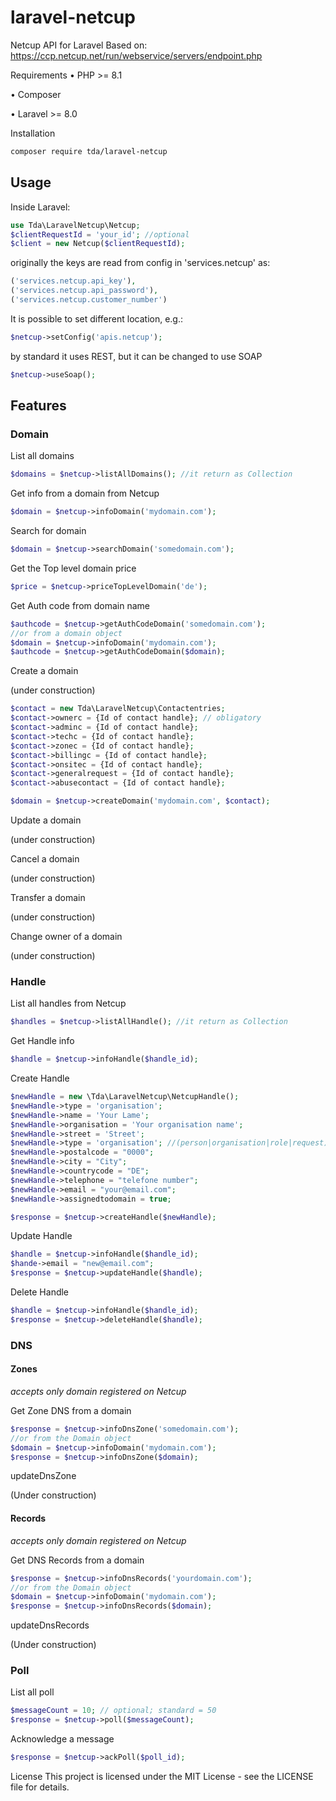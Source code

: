 # laravel-netcup
Netcup API for Laravel
Based on: https://ccp.netcup.net/run/webservice/servers/endpoint.php

Requirements
•  PHP >= 8.1

•  Composer

•  Laravel >= 8.0

Installation
```bash
composer require tda/laravel-netcup
```

## Usage
Inside Laravel:

```php
use Tda\LaravelNetcup\Netcup;
$clientRequestId = 'your_id'; //optional
$client = new Netcup($clientRequestId);
```
originally the keys are read from config in 'services.netcup' as:
```php
('services.netcup.api_key'),
('services.netcup.api_password'),
('services.netcup.customer_number')
```
It is possible to set different location, e.g.:
```php
$netcup->setConfig('apis.netcup'); 
```
            
by standard it uses REST, but it can be changed to use SOAP
```php
$netcup->useSoap();
```

## Features

### Domain
List all domains
```php
$domains = $netcup->listAllDomains(); //it return as Collection
```

Get info from a domain from Netcup
```php
$domain = $netcup->infoDomain('mydomain.com');
```
Search for domain
```php
$domain = $netcup->searchDomain('somedomain.com');
```
Get the Top level domain price
```php
$price = $netcup->priceTopLevelDomain('de');
```

Get Auth code from domain name
```php
$authcode = $netcup->getAuthCodeDomain('somedomain.com');
//or from a domain object
$domain = $netcup->infoDomain('mydomain.com');
$authcode = $netcup->getAuthCodeDomain($domain);
```
Create a domain

(under construction)
```php
$contact = new Tda\LaravelNetcup\Contactentries;
$contact->ownerc = {Id of contact handle}; // obligatory
$contact->adminc = {Id of contact handle}; 
$contact->techc = {Id of contact handle};
$contact->zonec = {Id of contact handle};
$contact->billingc = {Id of contact handle};
$contact->onsitec = {Id of contact handle};
$contact->generalrequest = {Id of contact handle};
$contact->abusecontact = {Id of contact handle};

$domain = $netcup->createDomain('mydomain.com', $contact);
```

Update a domain

(under construction)

Cancel a domain

(under construction)

Transfer a domain

(under construction)

Change owner of a domain

(under construction)


### Handle
List all handles from Netcup
```php
$handles = $netcup->listAllHandle(); //it return as Collection
```

Get Handle info
```php
$handle = $netcup->infoHandle($handle_id);
```

Create Handle
```php
$newHandle = new \Tda\LaravelNetcup\NetcupHandle();
$newHandle->type = 'organisation';
$newHandle->name = 'Your Lame';
$newHandle->organisation = 'Your organisation name';
$newHandle->street = 'Street';
$newHandle->type = 'organisation'; //(person|organisation|role|request)
$newHandle->postalcode = "0000";
$newHandle->city = "City";
$newHandle->countrycode = "DE";
$newHandle->telephone = "telefone number";
$newHandle->email = "your@email.com";
$newHandle->assignedtodomain = true;

$response = $netcup->createHandle($newHandle);
```
  
Update Handle
```php
$handle = $netcup->infoHandle($handle_id);
$hande->email = "new@email.com";
$response = $netcup->updateHandle($handle);
```

Delete Handle
```php
$handle = $netcup->infoHandle($handle_id);
$response = $netcup->deleteHandle($handle);
```

### DNS
#### Zones ####
*accepts only domain registered on Netcup*

Get Zone DNS from a domain
```php
$response = $netcup->infoDnsZone('somedomain.com');
//or from the Domain object
$domain = $netcup->infoDomain('mydomain.com');
$response = $netcup->infoDnsZone($domain);
```
updateDnsZone 

(Under construction)

#### Records ####
*accepts only domain registered on Netcup*

Get DNS Records from a domain
```php
$response = $netcup->infoDnsRecords('yourdomain.com');
//or from the Domain object
$domain = $netcup->infoDomain('mydomain.com'); 
$response = $netcup->infoDnsRecords($domain);  
```
updateDnsRecords 

(Under construction)

### Poll
List all poll
```php
$messageCount = 10; // optional; standard = 50
$response = $netcup->poll($messageCount); 
```
Acknowledge a message
```php
$response = $netcup->ackPoll($poll_id); 
```


        
License
This project is licensed under the MIT License - see the LICENSE file for details.
